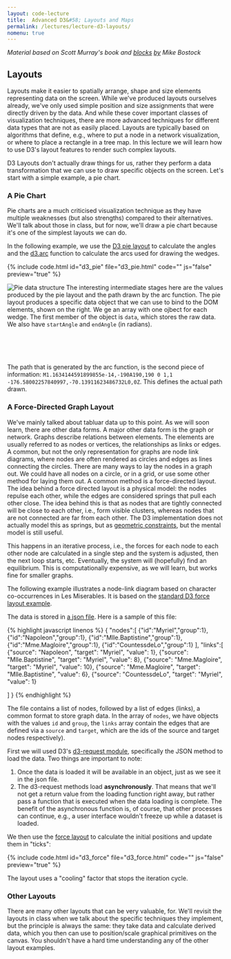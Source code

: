 ```yaml
---
layout: code-lecture
title:  Advanced D3&#58; Layouts and Maps
permalink: /lectures/lecture-d3-layouts/
nomenu: true
---
```


*Material based on Scott Murray's book and [blocks](http://bl.ocks.org/mbostock/3887235) [by](http://bl.ocks.org/mbostock/4062045) Mike Bostock*

## Layouts

Layouts make it easier to spatially arrange, shape and size elements representing data on the screen. While we've produced layouts ourselves already, we've only used simple position and size assignments that were directly driven by the data. And while these cover important classes of visualization techniques, there are more advanced techniques for different data types that are not as easily placed. Layouts are typically based on algorithms that define, e.g., where to put a node in a network visualization, or where to place a rectangle in a tree map. In this lecture we will learn how to use D3's layout features to render such complex layouts.

D3 Layouts don't actually draw things for us, rather they perform a data transformation that we can use to draw specific objects on the screen. Let's start with a simple example, a pie chart.

### A Pie Chart

Pie charts are a much criticised visualization technique as they have multiple weaknesses (but also strengths) compared to their alternatives. We'll talk about those in class, but for now, we'll draw a pie chart because it's one of the simplest layouts we can do.

In the following example, we use the [D3 pie layout](https://github.com/d3/d3-shape/blob/master/README.md#pie) to calculate the angles and the [d3.arc](https://github.com/d3/d3-shape#arcs) function to calculate the arcs used for drawing the wedges.

{% include code.html id="d3_pie" file="d3_pie.html" code="" js="false" preview="true" %}

![Pie data structure](images/pie.png)
The interesting intermediate stages here are the values produced by the pie layout and the path drawn by the arc function. The pie layout produces a specific data object that we can use to bind to the DOM elements, shown on the right. We ge an array with one ojbect for each wedge. The first member of the object is `data`, which stores the raw data. We also have `startAngle` and `endAngle` (in radians). <br /><br /> <br /> <br /> <br />  

The path that is generated by the arc function, is the second piece of information: `M1.1634144591899855e-14,-190A190,190 0 1,1 -176.58002257840997,-70.13911623486732L0,0Z`. This defines the actual path drawn.



### A Force-Directed Graph Layout

We've mainly talked about tabluar data up to this point. As we will soon learn, there are other data forms. A major other data form is the graph or network. Graphs describe relations between elements. The elements are usually referred to as nodes or vertices, the relationships as links or edges. A common, but not the only representation for graphs are node link diagrams, where nodes are often rendered as circles and edges as lines connecting the circles. There are many ways to lay the nodes in a graph out. We could have all nodes on a circle, or in a grid, or use some other method for laying them out. A common method is a force-directed layout. The idea behind a force directed layout is a physical model: the nodes repulse each other, while the edges are considered springs that pull each other close. The idea behind this is that as nodes that are tightly connected will be close to each other, i.e., form visible clusters, whereas nodes that are not connected are far from each other. The D3 implementation does not actually model this as springs, but as [geometric constraints](https://github.com/d3/d3-force#link_distance), but the mental model is still useful.

 This happens in an iterative process, i.e., the forces for each node to each other node are calculated in a single step and the system is adjusted, then the next loop starts, etc. Eventually, the system will (hopefully) find an equilibrium. This is computationally expensive, as we will learn, but works fine for smaller graphs.

The following example illustrates a node-link diagram based on character co-occurrences in Les Miserables. It is based on the [standard D3 force layout example](http://bl.ocks.org/mbostock/4062045).

The data is stored in [a json file](miserables.json). Here is a sample of this file:

{% highlight javascript linenos %}
{
  "nodes":[
    {"id":"Myriel","group":1},
    {"id":"Napoleon","group":1},
    {"id":"Mlle.Baptistine","group":1},
    {"id":"Mme.Magloire","group":1},
    {"id":"CountessdeLo","group":1}
  ],
  "links":[
    {"source": "Napoleon", "target": "Myriel", "value": 1},
    {"source": "Mlle.Baptistine", "target": "Myriel", "value": 8},
    {"source": "Mme.Magloire", "target": "Myriel", "value": 10},
    {"source": "Mme.Magloire", "target": "Mlle.Baptistine", "value": 6},
    {"source": "CountessdeLo", "target": "Myriel", "value": 1}

  ]
}
{% endhighlight %}

The file contains a list of nodes, followed by a list of edges (links), a common format to store graph data. In the array of `nodes`, we have objects with the values `id` and `group`, the `links` array contain the edges that are defined via a `source` and `target`, which are the ids of the source and target nodes respectively).


First we will used D3's [d3-request module](https://github.com/d3/d3-request), specifically the JSON method to load the data. Two things are important to note:

 1. Once the  data is loaded it will be available in an object, just as we see it in the json file.
 2. The d3-request methods load **asynchronously**. That means that we'll not get a return value from the loading function right away, but rather pass a function that is executed when the data loading is complete. The benefit of the asynchronous function is, of course, that other processes can continue, e.g., a user interface wouldn't freeze up while a dataset is loaded.

We then use the [force layout](https://github.com/d3/d3-force) to calculate the initial positions and update them in "ticks":


{% include code.html id="d3_force" file="d3_force.html" code="" js="false" preview="true" %}


The layout uses a "cooling" factor that stops the iteration cycle.

### Other Layouts

There are many other layouts that can be very valuable, for. We'll revisit the layouts in class when we talk about the specific techniques they implement, but the principle is always the same: they take data and calculate derived data, which you then can use to position/scale graphical primitives on the canvas. You shouldn't have a hard time understanding any of the other layout examples.
